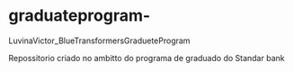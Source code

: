 # graduateprogram-
LuvinaVictor_BlueTransformersGradueteProgram

Repossitorio criado no ambitto do programa de graduado do Standar bank 
